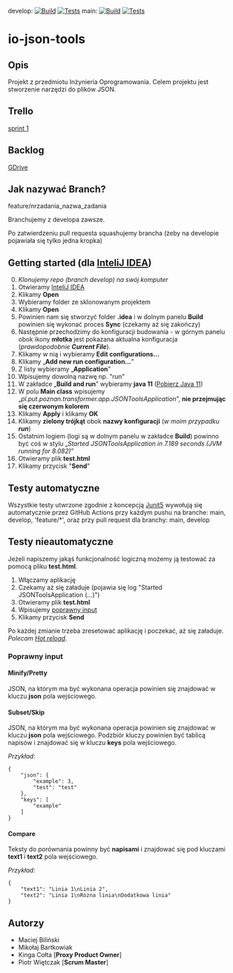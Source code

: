 develop: [![Build](https://github.com/maciejbilinski/io-json-tools/actions/workflows/maven_build.yml/badge.svg?branch=develop)](https://github.com/maciejbilinski/io-json-tools/actions/workflows/maven_build.yml) [![Tests](https://github.com/maciejbilinski/io-json-tools/actions/workflows/maven_feature.yml/badge.svg?branch=develop)](https://github.com/maciejbilinski/io-json-tools/actions/workflows/maven_feature.yml)
main: [![Build](https://github.com/maciejbilinski/io-json-tools/actions/workflows/maven_build.yml/badge.svg?branch=main)](https://github.com/maciejbilinski/io-json-tools/actions/workflows/maven_build.yml) [![Tests](https://github.com/maciejbilinski/io-json-tools/actions/workflows/maven_feature.yml/badge.svg?branch=main)](https://github.com/maciejbilinski/io-json-tools/actions/workflows/maven_feature.yml)

# io-json-tools
## Opis
Projekt z przedmiotu Inżynieria Oprogramowania. Celem projektu jest stworzenie narzędzi do plików JSON.

## Trello
[sprint 1](https://trello.com/b/9nFRFUl8/sprint1)

## Backlog
[GDrive](https://docs.google.com/spreadsheets/d/1BYmtHcCASf_tXP3-bAaPyoInwj0TD9TU/edit?usp=sharing&ouid=117444929924556355691&rtpof=true&sd=true)

## Jak nazywać Branch?
feature/nrzadania_nazwa_zadania

Branchujemy z developa zawsze.

Po zatwierdzeniu pull requesta squashujemy brancha (żeby na developie pojawiała się tylko jedna kropka)

## Getting started (dla [InteliJ IDEA](https://www.jetbrains.com/idea/))
0. _Klonujemy repo (branch develop) na swój komputer_
1. Otwieramy [InteliJ IDEA](https://www.jetbrains.com/idea/)
2. Klikamy **Open**
3. Wybieramy folder ze sklonowanym projektem
4. Klikamy **Open**
5. Powinien nam się stworzyć folder **.idea** i w dolnym panelu **Build** powinien się wykonać proces **Sync** (czekamy aż się zakończy)
6. Następnie przechodzimy do konfiguracji budowania - w górnym panelu obok ikony **młotka** jest pokazana aktualna konfiguracja (*prawdopodobnie **Current File***).
7. Klikamy w nią i wybieramy **Edit configurations…**
8. Klikamy „**Add new run configuration…**”
9. Z listy wybieramy „**Application**”
10. Wpisujemy dowolną nazwę np. "run"
11. W zakładce „**Build and run**” wybieramy **java 11** ([Pobierz Java 11](https://www.oracle.com/pl/java/technologies/javase/jdk11-archive-downloads.html))
12. W polu **Main class** wpisujemy „*pl.put.poznan.transformer.app.JSONToolsApplication*”, **nie przejmując się czerwonym kolorem**
13. Klikamy **Apply** i klikamy **OK**
14. Klikamy **zielony trójkąt** obok **nazwy konfiguracji** (*w moim przypadku **run***)
15. Ostatnim logiem (logi są w dolnym panelu w zakładce **Build**) powinno być coś w stylu „_Started JSONToolsApplication in 7.189 seconds (JVM running for 8.082)_”
16. Otwieramy plik **test.html**
17. Klikamy przycisk "**Send**"

## Testy automatyczne 
Wszystkie testy utwrzone zgodnie z koncepcją [Junit5](https://junit.org/junit5/docs/current/user-guide/#writing-tests) wywołują się automatycznie przez GitHub Actions przy każdym pushu na branche: main, develop, 'feature/*', oraz przy pull request dla branchy: main, develop

## Testy nieautomatyczne
Jeżeli napiszemy jakąś funkcjonalność logiczną możemy ją testować za pomocą pliku **test.html**.

1. Włączamy aplikację
2. Czekamy aż się załaduje (pojawia się log "Started JSONToolsApplication (...)")
3. Otwieramy plik **test.html**
4. Wpisujemy [poprawny input](#input)
5. Klikamy przycisk **Send**

Po każdej zmianie trzeba zresetować aplikację i poczekać, aż się załaduje. 
_Polecam [Hot reload](https://stackoverflow.com/questions/23155244/spring-boot-hotswap-with-intellij-ide)_.

<a id="input"></a>
### Poprawny input
#### Minify/Pretty
JSON, na którym ma być wykonana operacja powinien się znajdować w kluczu **json** pola wejściowego.
#### Subset/Skip
JSON, na którym ma być wykonana operacja powinien się znajdować w kluczu **json** pola wejściowego. Podzbiór kluczy powinien być tablicą napisów i znajdować się w kluczu **keys** pola wejściowego.

_Przykład:_

    {
        "json": {
            "example": 3,
            "test": "test"
        },
        "keys": [
            "example"
        ]
    }
#### Compare
Teksty do porównania powinny być **napisami** i znajdować się pod kluczami **text1** i **text2** pola wejściowego.

_Przykład:_

    {
        "text1": "Linia 1\nLinia 2",
        "text2": "Linia 1\nRóżna linia\nDodatkowa linia"
    }

## Autorzy
- Maciej Biliński
- Mikołaj Bartkowiak
- Kinga Cołta [**Proxy Product Owner**]
- Piotr Więtczak [**Scrum Master**]
